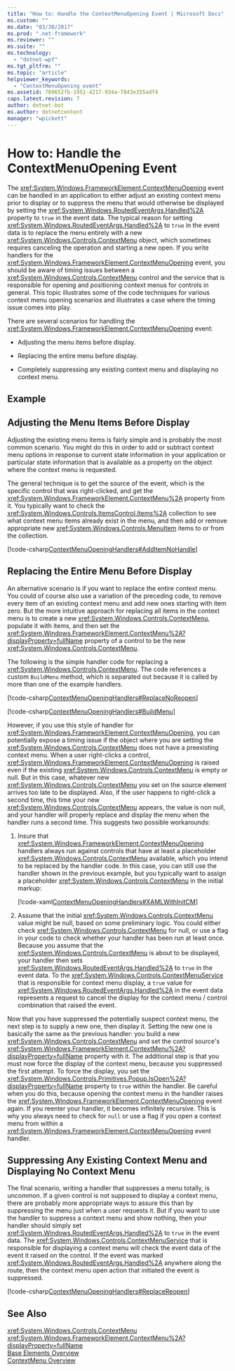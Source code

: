 ```yaml
---
title: "How to: Handle the ContextMenuOpening Event | Microsoft Docs"
ms.custom: ""
ms.date: "03/30/2017"
ms.prod: ".net-framework"
ms.reviewer: ""
ms.suite: ""
ms.technology: 
  - "dotnet-wpf"
ms.tgt_pltfrm: ""
ms.topic: "article"
helpviewer_keywords: 
  - "ContextMenuOpening event"
ms.assetid: 789652fb-1951-4217-934a-7843e355adf4
caps.latest.revision: 7
author: dotnet-bot
ms.author: dotnetcontent
manager: "wpickett"
---
```

# How to: Handle the ContextMenuOpening Event
The <xref:System.Windows.FrameworkElement.ContextMenuOpening> event can be handled in an application to either adjust an existing context menu prior to display or to suppress the menu that would otherwise be displayed by setting the <xref:System.Windows.RoutedEventArgs.Handled%2A> property to `true` in the event data. The typical reason for setting <xref:System.Windows.RoutedEventArgs.Handled%2A> to `true` in the event data is to replace the menu entirely with a new <xref:System.Windows.Controls.ContextMenu> object, which sometimes requires canceling the operation and starting a new open. If you write handlers for the <xref:System.Windows.FrameworkElement.ContextMenuOpening> event, you should be aware of timing issues between a <xref:System.Windows.Controls.ContextMenu> control and the service that is responsible for opening and positioning context menus for controls in general. This topic illustrates some of the code techniques for various context menu opening scenarios and illustrates a case where the timing issue comes into play.  
  
 There are several scenarios for handling the <xref:System.Windows.FrameworkElement.ContextMenuOpening> event:  
  
-   Adjusting the menu items before display.  
  
-   Replacing the entire menu before display.  
  
-   Completely suppressing any existing context menu and displaying no context menu.  
  
## Example  
  
## Adjusting the Menu Items Before Display  
 Adjusting the existing menu items is fairly simple and is probably the most common scenario. You might do this in order to add or subtract context menu options in response to current state information in your application or particular state information that is available as a property on the object where the context menu is requested.  
  
 The general technique is to get the source of the event, which is the specific control that was right-clicked, and get the <xref:System.Windows.FrameworkElement.ContextMenu%2A> property from it. You typically want to check the <xref:System.Windows.Controls.ItemsControl.Items%2A> collection to see what context menu items already exist in the menu, and then add or remove appropriate new <xref:System.Windows.Controls.MenuItem> items to or from the collection.  
  
 [!code-csharp[ContextMenuOpeningHandlers#AddItemNoHandle](../../../../samples/snippets/csharp/VS_Snippets_Wpf/ContextMenuOpeningHandlers/CSharp/Pane1.xaml.cs#additemnohandle)]  
  
## Replacing the Entire Menu Before Display  
 An alternative scenario is if you want to replace the entire context menu. You could of course also use a variation of the preceding code, to remove every item of an existing context menu and add new ones starting with item zero. But the more intuitive approach for replacing all items in the context menu is to create a new <xref:System.Windows.Controls.ContextMenu>, populate it with items, and then set the <xref:System.Windows.FrameworkElement.ContextMenu%2A?displayProperty=fullName> property of a control to be the new <xref:System.Windows.Controls.ContextMenu>.  
  
 The following is the simple handler code for replacing a <xref:System.Windows.Controls.ContextMenu>. The code references a custom `BuildMenu` method, which is separated out because it is called by more than one of the example handlers.  
  
 [!code-csharp[ContextMenuOpeningHandlers#ReplaceNoReopen](../../../../samples/snippets/csharp/VS_Snippets_Wpf/ContextMenuOpeningHandlers/CSharp/Pane1.xaml.cs#replacenoreopen)]  
  
 [!code-csharp[ContextMenuOpeningHandlers#BuildMenu](../../../../samples/snippets/csharp/VS_Snippets_Wpf/ContextMenuOpeningHandlers/CSharp/Pane1.xaml.cs#buildmenu)]  
  
 However, if you use this style of handler for <xref:System.Windows.FrameworkElement.ContextMenuOpening>, you can potentially expose a timing issue if the object where you are setting the <xref:System.Windows.Controls.ContextMenu> does not have a preexisting context menu. When a user right-clicks a control, <xref:System.Windows.FrameworkElement.ContextMenuOpening> is raised even if the existing <xref:System.Windows.Controls.ContextMenu> is empty or null. But in this case, whatever new <xref:System.Windows.Controls.ContextMenu> you set on the source element arrives too late to be displayed. Also, if the user happens to right-click a second time, this time your new <xref:System.Windows.Controls.ContextMenu> appears, the value is non null, and your handler will properly replace and display the menu when the handler runs a second time. This suggests two possible workarounds:  
  
1.  Insure that <xref:System.Windows.FrameworkElement.ContextMenuOpening> handlers always run against controls that have at least a placeholder <xref:System.Windows.Controls.ContextMenu> available, which you intend to be replaced by the handler code. In this case, you can still use the handler shown in the previous example, but you typically want to assign a placeholder <xref:System.Windows.Controls.ContextMenu> in the initial markup:  
  
     [!code-xaml[ContextMenuOpeningHandlers#XAMLWithInitCM](../../../../samples/snippets/csharp/VS_Snippets_Wpf/ContextMenuOpeningHandlers/CSharp/Pane1.xaml#xamlwithinitcm)]  
  
2.  Assume that the initial <xref:System.Windows.Controls.ContextMenu> value might be null, based on some preliminary logic. You could either check <xref:System.Windows.Controls.ContextMenu> for null, or use a flag in your code to check whether your handler has been run at least once. Because you assume that the <xref:System.Windows.Controls.ContextMenu> is about to be displayed, your handler then sets <xref:System.Windows.RoutedEventArgs.Handled%2A> to `true` in the event data. To the <xref:System.Windows.Controls.ContextMenuService> that is responsible for context menu display, a `true` value for <xref:System.Windows.RoutedEventArgs.Handled%2A> in the event data represents a request to cancel the display for the context menu / control combination that raised the event.  
  
 Now that you have suppressed the potentially suspect context menu, the next step is to supply a new one, then display it. Setting the new one is basically the same as the previous handler: you build a new <xref:System.Windows.Controls.ContextMenu> and set the control source's <xref:System.Windows.FrameworkElement.ContextMenu%2A?displayProperty=fullName> property with it. The additional step is that you must now force the display of the context menu, because you suppressed the first attempt. To force the display, you set the <xref:System.Windows.Controls.Primitives.Popup.IsOpen%2A?displayProperty=fullName> property to `true` within the handler. Be careful when you do this, because opening the context menu in the handler raises the <xref:System.Windows.FrameworkElement.ContextMenuOpening> event again. If you reenter your handler, it becomes infinitely recursive. This is why you always need to check for `null` or use a flag if you open a context menu from within a <xref:System.Windows.FrameworkElement.ContextMenuOpening> event handler.  
  
## Suppressing Any Existing Context Menu and Displaying No Context Menu  
 The final scenario, writing a handler that suppresses a menu totally, is uncommon. If a given control is not supposed to display a context menu, there are probably more appropriate ways to assure this than by suppressing the menu just when a user requests it. But if you want to use the handler to suppress a context menu and show nothing, then your handler should simply set <xref:System.Windows.RoutedEventArgs.Handled%2A> to `true` in the event data. The <xref:System.Windows.Controls.ContextMenuService> that is responsible for displaying a context menu will check the event data of the event it raised on the control. If the event was marked <xref:System.Windows.RoutedEventArgs.Handled%2A> anywhere along the route, then the context menu open action that initiated the event is suppressed.  
  
 [!code-csharp[ContextMenuOpeningHandlers#ReplaceReopen](../../../../samples/snippets/csharp/VS_Snippets_Wpf/ContextMenuOpeningHandlers/CSharp/Pane1.xaml.cs#replacereopen)]  
  
## See Also  
 <xref:System.Windows.Controls.ContextMenu>   
 <xref:System.Windows.FrameworkElement.ContextMenu%2A?displayProperty=fullName>   
 [Base Elements Overview](../../../../docs/framework/wpf/advanced/base-elements-overview.md)   
 [ContextMenu Overview](../../../../docs/framework/wpf/controls/contextmenu-overview.md)
